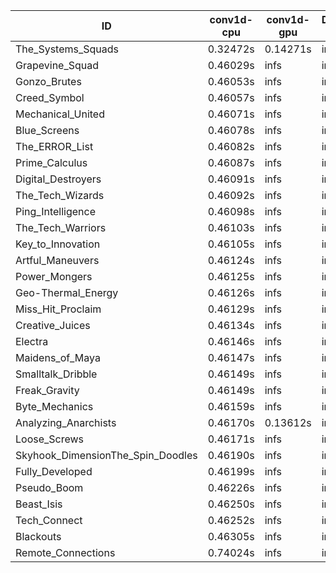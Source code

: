 |ID|conv1d-cpu|conv1d-gpu|DWSPConv2D-gpu|gemm-gpu|avg|
|-|-|-|-|-|-|
|The_Systems_Squads|0.32472s|0.14271s|infs|4.42988s|infs|
|Grapevine_Squad|0.46029s|infs|infs|4.38089s|infs|
|Gonzo_Brutes|0.46053s|infs|infs|4.41043s|infs|
|Creed_Symbol|0.46057s|infs|infs|4.36717s|infs|
|Mechanical_United|0.46071s|infs|infs|4.42279s|infs|
|Blue_Screens|0.46078s|infs|infs|4.37934s|infs|
|The_ERROR_List|0.46082s|infs|infs|4.39890s|infs|
|Prime_Calculus|0.46087s|infs|infs|4.39330s|infs|
|Digital_Destroyers|0.46091s|infs|infs|4.37415s|infs|
|The_Tech_Wizards|0.46092s|infs|infs|4.42173s|infs|
|Ping_Intelligence|0.46098s|infs|infs|4.40440s|infs|
|The_Tech_Warriors|0.46103s|infs|infs|4.43151s|infs|
|Key_to_Innovation|0.46105s|infs|infs|4.38373s|infs|
|Artful_Maneuvers|0.46124s|infs|infs|4.40545s|infs|
|Power_Mongers|0.46125s|infs|infs|4.41254s|infs|
|Geo-Thermal_Energy|0.46126s|infs|infs|4.40123s|infs|
|Miss_Hit_Proclaim|0.46129s|infs|infs|4.40994s|infs|
|Creative_Juices|0.46134s|infs|infs|4.39434s|infs|
|Electra|0.46146s|infs|infs|4.40326s|infs|
|Maidens_of_Maya|0.46147s|infs|infs|4.40814s|infs|
|Smalltalk_Dribble|0.46149s|infs|infs|4.36139s|infs|
|Freak_Gravity|0.46149s|infs|infs|4.41533s|infs|
|Byte_Mechanics|0.46159s|infs|infs|4.38158s|infs|
|Analyzing_Anarchists|0.46170s|0.13612s|infs|4.39929s|infs|
|Loose_Screws|0.46171s|infs|infs|4.38211s|infs|
|Skyhook_DimensionThe_Spin_Doodles|0.46190s|infs|infs|4.42875s|infs|
|Fully_Developed|0.46199s|infs|infs|4.40950s|infs|
|Pseudo_Boom|0.46226s|infs|infs|4.39404s|infs|
|Beast_Isis|0.46250s|infs|infs|4.41405s|infs|
|Tech_Connect|0.46252s|infs|infs|4.42994s|infs|
|Blackouts|0.46305s|infs|infs|4.37302s|infs|
|Remote_Connections|0.74024s|infs|infs|4.41958s|infs|
